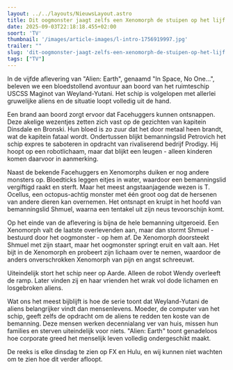 ```yaml
---
layout: ../../layouts/NieuwsLayout.astro
title: Dit oogmonster jaagt zelfs een Xenomorph de stuipen op het lijf!
date: 2025-09-03T22:18:18.455+02:00
soort: 'TV'
thumbnail: '/images/article-images/l-intro-1756919997.jpg'
trailer: ""
slug: 'dit-oogmonster-jaagt-zelfs-een-xenomorph-de-stuipen-op-het-lijf'
tags: ["TV"]
---
```


In de vijfde aflevering van "Alien: Earth", genaamd "In Space, No One…", beleven
we een bloedstollend avontuur aan boord van het ruimteschip USCSS Maginot van
Weyland-Yutani. Het schip is volgelopen met allerlei gruwelijke aliens en de
situatie loopt volledig uit de hand.

Een brand aan boord zorgt ervoor dat Facehuggers kunnen ontsnappen. Deze akelige
wezentjes zetten zich vast op de gezichten van kapitein Dinsdale en Bronski. Hun
bloed is zo zuur dat het door metaal heen brandt, wat de kapitein fataal wordt.
Ondertussen blijkt bemanningslid Petrovich het schip expres te saboteren in
opdracht van rivaliserend bedrijf Prodigy. Hij hoopt op een robotlichaam, maar
dat blijkt een leugen - alleen kinderen komen daarvoor in aanmerking.

Naast de bekende Facehuggers en Xenomorphs duiken er nog andere monsters op.
Bloedticks leggen eitjes in water, waardoor een bemanningslid vergiftigd raakt
en sterft. Maar het meest angstaanjagende wezen is T. Ocellus, een
octopus-achtig monster met één groot oog dat de hersenen van andere dieren kan
overnemen. Het ontsnapt en kruipt in het hoofd van bemanningslid Shmuel, waarna
een tentakel uit zijn neus tevoorschijn komt.

Op het einde van de aflevering is bijna de hele bemanning uitgeroeid. Een
Xenomorph valt de laatste overlevenden aan, maar dan stormt Shmuel - bestuurd
door het oogmonster - op hem af. De Xenomorph doorsteekt Shmuel met zijn staart,
maar het oogmonster springt eruit en valt aan. Het bijt in de Xenomorph en
probeert zijn lichaam over te nemen, waardoor de anders onverschrokken Xenomorph
van pijn en angst schreeuwt.

Uiteindelijk stort het schip neer op Aarde. Alleen de robot Wendy overleeft de
ramp. Later vinden zij en haar vrienden het wrak vol dode lichamen en
losgebroken aliens.

Wat ons het meest bijblijft is hoe de serie toont dat Weyland-Yutani de aliens
belangrijker vindt dan mensenlevens. Moeder, de computer van het schip, geeft
zelfs de opdracht om de aliens te redden ten koste van de bemanning. Deze mensen
werken decennialang ver van huis, missen hun families en sterven uiteindelijk
voor niets. "Alien: Earth" toont genadeloos hoe corporate greed het menselijk
leven volledig ondergeschikt maakt.

De reeks is elke dinsdag te zien op FX en Hulu, en wij kunnen niet wachten om te
zien hoe dit verder afloopt.